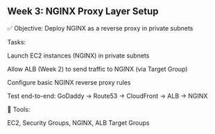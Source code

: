 ## Week 3: NGINX Proxy Layer Setup

✅ Objective: Deploy NGINX as a reverse proxy in private subnets

Tasks:

Launch EC2 instances (NGINX) in private subnets

Allow ALB (Week 2) to send traffic to NGINX (via Target Group)

Configure basic NGINX reverse proxy rules

Test end-to-end: GoDaddy → Route53 → CloudFront → ALB → NGINX

🔧 Tools:

EC2, Security Groups, NGINX, ALB Target Groups